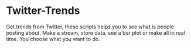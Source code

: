 # Twitter-Trends
Get trends from Twitter, these scripts helps you to see what is people posting about. Make a stream, store data, see a bar plot or make all in real time. You choose what you want to do.
